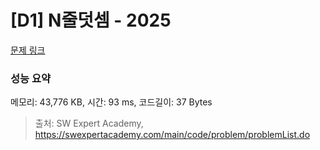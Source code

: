 # [D1] N줄덧셈 - 2025 

[문제 링크](https://swexpertacademy.com/main/code/problem/problemDetail.do?contestProbId=AV5QFZtaAscDFAUq) 

### 성능 요약

메모리: 43,776 KB, 시간: 93 ms, 코드길이: 37 Bytes



> 출처: SW Expert Academy, https://swexpertacademy.com/main/code/problem/problemList.do